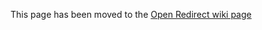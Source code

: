 This page has been moved to the [Open Redirect wiki page](https://github.com/awillard1/Pen-Test-Tools/wiki/Open-Redirects)
